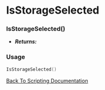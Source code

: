 # IsStorageSelected

### IsStorageSelected()
- ***Returns:*** 

### Usage

```Lua
IsStorageSelected()
```


[Back To Scripting Documentation](../README.md)
